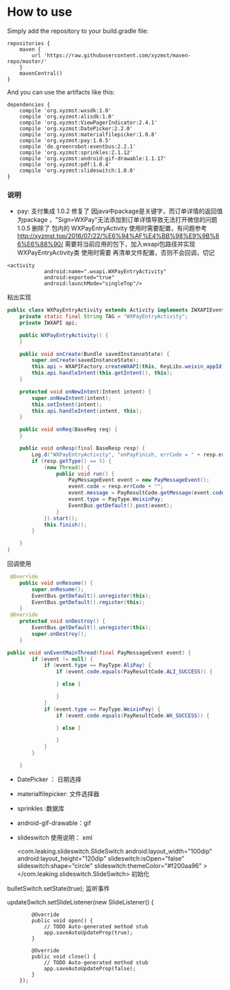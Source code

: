 # How to use

Simply add the repository to your build.gradle file:
```
repositories {
    maven {
        url 'https://raw.githubusercontent.com/xyzmst/maven-repo/master/'
    }
    mavenCentral()
}
```
And you can use the artifacts like this:
```
dependencies {
    compile 'org.xyzmst:wxsdk:1.0'
    compile 'org.xyzmst:alisdk:1.0'
    compile 'org.xyzmst:ViewPagerIndicator:2.4.1'
    compile 'org.xyzmst:DatePicker:2.2.0'
    compile 'org.xyzmst:materialfilepicker:1.0.8'
    compile 'org.xyzmst:pay:1.0.5'
    compile 'de.greenrobot:eventbus:2.2.1'
    compile 'org.xyzmst:sprinkles:2.1.12'
    compile 'org.xyzmst:android-gif-drawable:1.1.17'
    compile 'org.xyzmst:pdf:1.0.4'
    compile 'org.xyzmst:slideswitch:1.0.0'
}
```

### 说明
- pay: 支付集成
  1.0.2 修复了 因java中package是关键字，而订单详情的返回值为package ，"Sign=WXPay"无法添加到订单详情导致无法打开微信的问题
  1.0.5 删除了 包内的 WXPayEntryActivity
  使用时需要配置，有问题参考 http://xyzmst.top/2016/07/22/%E6%94%AF%E4%BB%98%E9%9B%86%E6%88%90/
  需要将当前应用的包下，加入wxapi包路径并实现WXPayEntryActivity类
使用时需要 再清单文件配置，否则不会回调，切记
```
<activity
            android:name=".wxapi.WXPayEntryActivity"
            android:exported="true"
            android:launchMode="singleTop"/>
```
粘出实现

``` java
public class WXPayEntryActivity extends Activity implements IWXAPIEventHandler {
    private static final String TAG = "WXPayEntryActivity";
    private IWXAPI api;

    public WXPayEntryActivity() {
    }

    public void onCreate(Bundle savedInstanceState) {
        super.onCreate(savedInstanceState);
        this.api = WXAPIFactory.createWXAPI(this, KeyLibs.weixin_appId);
        this.api.handleIntent(this.getIntent(), this);
    }

    protected void onNewIntent(Intent intent) {
        super.onNewIntent(intent);
        this.setIntent(intent);
        this.api.handleIntent(intent, this);
    }

    public void onReq(BaseReq req) {
    }

    public void onResp(final BaseResp resp) {
        Log.d("WXPayEntryActivity", "onPayFinish, errCode = " + resp.errCode);
        if (resp.getType() == 5) {
            (new Thread() {
                public void run() {
                    PayMessageEvent event = new PayMessageEvent();
                    event.code = resp.errCode + "";
                    event.message = PayResultCode.getMessage(event.code);
                    event.type = PayType.WeixinPay;
                    EventBus.getDefault().post(event);
                }
            }).start();
            this.finish();
        }

    }
}
```

回调使用
``` java
 @Override
    public void onResume() {
        super.onResume();
        EventBus.getDefault().unregister(this);
        EventBus.getDefault().register(this);
    }
 @Override
    protected void onDestroy() {
        EventBus.getDefault().unregister(this);
        super.onDestroy();
    }

public void onEventMainThread(final PayMessageEvent event) {
        if (event != null) {
            if (event.type == PayType.AliPay) {
                if (event.code.equals(PayResultCode.ALI_SUCCESS)) {

                } else {

                }
            }
            if (event.type == PayType.WeixinPay) {
                if (event.code.equals(PayResultCode.WX_SUCCESS)) {

                } else {

                }
            }
        }

    }
```


- DatePicker ： 日期选择    
- materialfilepicker: 文件选择器
- sprinkles :数据库
- android-gif-drawable：gif

- slideswitch
使用说明：
xml

    <com.leaking.slideswitch.SlideSwitch
        android:layout_width="100dip"
        android:layout_height="120dip"
        slideswitch:isOpen="false"
        slideswitch:shape="circle"
        slideswitch:themeColor="#f200aa96" >
    </com.leaking.slideswitch.SlideSwitch>
初始化

 bulletSwitch.setState(true);
监听事件

   updateSwitch.setSlideListener(new SlideListener() {

            @Override
            public void open() {
                // TODO Auto-generated method stub
                app.saveAutoUpdateProp(true);
            }

            @Override
            public void close() {
                // TODO Auto-generated method stub
                app.saveAutoUpdateProp(false);
            }
        });
